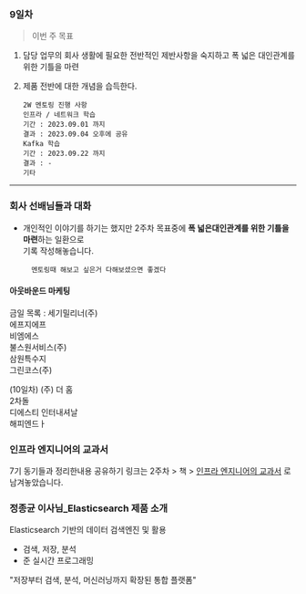 ### 9일차
> 이번 주 목표

1. 담당 업무의 회사 생활에 필요한 전반적인 제반사항을 숙지하고 폭 넓은 대인관계를 위한 기틀을 마련
2. 제품 전반에 대한 개념을 습득한다.


       2W 멘토링 진행 사항
       인프라 / 네트워크 학습
       기간 : 2023.09.01 까지
       결과 : 2023.09.04 오후에 공유
       Kafka 학습
       기간 : 2023.09.22 까지
       결과 : -
       기타


-----------------------------------------

### 회사 선배님들과 대화
- 개인적인 이야기를 하기는 했지만 2주차 목표중에 **폭 넓은대인관계를 위한 기틀을 마련**하는 일환으로\
기록 작성해놓습니다.

        멘토링때 해보고 싶은거 다해보셨으면 좋겠다

#### 아웃바운드 마케팅

금일 목록
: 세기밀리너(주)\
에프지에프\
비엠에스\
불스원서비스(주)\
삼원특수지\
그린코스(주)

(10일차)
(주) 더 홈\
2차돌\
디에스티 인터내셔날\
해피엔드ㅏ

### 인프라 엔지니어의 교과서

7기 동기들과 정리한내용 공유하기 링크는 2주차 > 책 > [인프라 엔지니어의 교과서](https://github.com/JaeKang20/lloydk/blob/main/2%EC%A3%BC%EC%B0%A8/%EC%B1%85/%EC%9D%B8%ED%94%84%EB%9D%BC%EC%97%94%EC%A7%80%EB%8B%88%EC%96%B4%EC%9D%98%EA%B5%90%EA%B3%BC%EC%84%9C.md) 로 남겨놓았습니다.

### 정종균 이사님_Elasticsearch 제품 소개

Elasticsearch 기반의 데이터 검색엔진 및 활용
- 검색, 저장, 분석
- 준 실시간 프로그래밍

"저장부터 검색, 분석, 머신러닝까지 확장된 통합 플랫폼"
